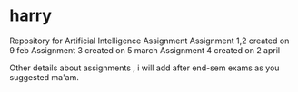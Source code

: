 # harry
Repository for Artificial Intelligence Assignment
Assignment 1,2 created on 9 feb
Assignment 3 created on 5 march
Assignment 4 created on 2 april


Other details about assignments , i will add after end-sem exams as you suggested ma'am.
